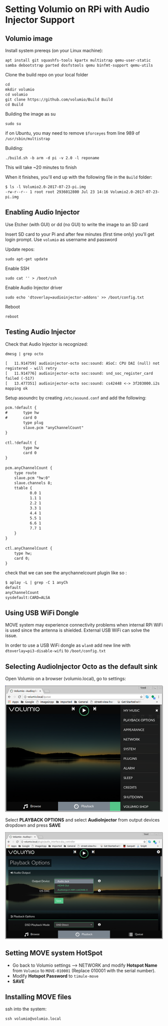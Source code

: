 # Setting Volumio on RPi with Audio Injector Support

## Volumio image


Install system prereqs (on your Linux machine):

```
apt install git squashfs-tools kpartx multistrap qemu-user-static samba debootstrap parted dosfstools qemu binfmt-support qemu-utils
```
Clone the build repo on your local folder

```
cd
mkdir volumio
cd volumio
git clone https://github.com/volumio/Build Build
cd Build
```

Building the image as su

```
sudo su
```

if on Ubuntu, you may need to remove `$forceyes` from line 989 of `/usr/sbin/multistrap`

Building:

```
./build.sh -b arm -d pi -v 2.0 -l reponame
```

This will take ~20 minutes to finish

When it finishes, you'll end up with the following file in the `Build` folder:

```
$ ls -l Volumio2.0-2017-07-23-pi.img 
-rw-r--r-- 1 root root 2936012800 Jul 23 14:16 Volumio2.0-2017-07-23-pi.img
```

## Enabling Audio Injector 

Use Etcher (with GUI) or dd (no GUI) to write the image to an SD card

Insert SD card to your Pi and after few minutes (first time only) you'll get login prompt.
Use `volumio` as username and password

Update repos:

```
sudo apt-get update
```

Enable SSH

```
sudo cat '' > /boot/ssh
```

Enable Audio Injector driver

```
sudo echo 'dtoverlay=audioinjector-addons' >> /boot/config.txt
```

Reboot
```
reboot
```

## Testing Audio Injector

Check that Audio Injector is recognized:

```
dmesg | grep octo
```
```
[   11.914759] audioinjector-octo soc:sound: ASoC: CPU DAI (null) not registered - will retry
[   11.914776] audioinjector-octo soc:sound: snd_soc_register_card failed (-517)
[   13.477351] audioinjector-octo soc:sound: cs42448 <-> 3f203000.i2s mapping ok
```

Setup asoundrc by creating `/etc/asound.conf` and add the following:
```
pcm.!default {
#       type hw
#       card 0
        type plug
        slave.pcm "anyChannelCount"
}

ctl.!default {
        type hw
        card 0
}

pcm.anyChannelCount {
    type route
    slave.pcm "hw:0"
    slave.channels 8;
    ttable {
           0.0 1
           1.1 1
           2.2 1
           3.3 1
           4.4 1
           5.5 1
           6.6 1
           7.7 1
    }
}

ctl.anyChannelCount {
    type hw;
    card 0;
}
```
check that we can see the anychannelcount plugin like so :
```
$ aplay -L | grep -C 1 anyCh
default
anyChannelCount
sysdefault:CARD=ALSA
```

## Using USB WiFi Dongle

MOVE system may experience connectivity problems when internal RPi WiFi is used since the antenna is shielded. External USB WiFi can solve the issue.

In order to use a USB WiFi dongle as `wlan0`
add new line with `dtoverlay=pi3-disable-wifi` to `/boot/config.txt`



## Selecting AudioInjector Octo as the default sink

 Open Volumio on a browser (volumio.local), go to settings:
 
 ![](./Volumio-Settings.png) 
 
 Select **PLAYBACK OPTIONS** and select **AudioInjector** from output devices dropdown and press **SAVE**
 
 ![](./Volumio-Playback-Options.png) 

## Setting MOVE system HotSpot 

* Go back to Volumio settings --> NETWORK and modify **Hotspot Name** from ```Volumio``` to ```MOVE-010001``` (Replace 010001 with the serial number).
* Modify **Hotspot Password** to ```timule-move```
* **SAVE**

## Installing MOVE files

ssh into the system:

```
ssh volumio@volumio.local
```











